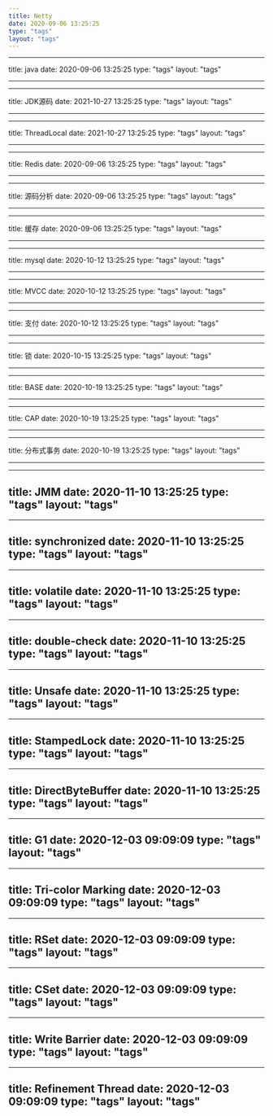 ```yaml
---
title: Netty
date: 2020-09-06 13:25:25
type: "tags"
layout: "tags"
---
```


---

title: java
date: 2020-09-06 13:25:25
type: "tags"
layout: "tags"

---

---

title: JDK源码
date: 2021-10-27 13:25:25
type: "tags"
layout: "tags"

---
---

title: ThreadLocal
date: 2021-10-27 13:25:25
type: "tags"
layout: "tags"

---

---

title: Redis
date: 2020-09-06 13:25:25
type: "tags"
layout: "tags"

---

---

title: 源码分析
date: 2020-09-06 13:25:25
type: "tags"
layout: "tags"

---

---

title: 缓存
date: 2020-09-06 13:25:25
type: "tags"
layout: "tags"

---

---

title: mysql
date: 2020-10-12 13:25:25
type: "tags"
layout: "tags"

---

---

title: MVCC
date: 2020-10-12 13:25:25
type: "tags"
layout: "tags"

---

---

title: 支付
date: 2020-10-12 13:25:25
type: "tags"
layout: "tags"

---

---

title: 锁
date: 2020-10-15 13:25:25
type: "tags"
layout: "tags"

---


---

title: BASE
date: 2020-10-19 13:25:25
type: "tags"
layout: "tags"

---


---

title: CAP
date: 2020-10-19 13:25:25
type: "tags"
layout: "tags"

---

---

title: 分布式事务
date: 2020-10-19 13:25:25
type: "tags"
layout: "tags"

---

---
title: JMM
date: 2020-11-10 13:25:25
type: "tags"
layout: "tags"
---

---
title: synchronized
date: 2020-11-10 13:25:25
type: "tags"
layout: "tags"
---

---
title: volatile
date: 2020-11-10 13:25:25
type: "tags"
layout: "tags"
---

---
title: double-check 
date: 2020-11-10 13:25:25
type: "tags"
layout: "tags"
---

---
title: Unsafe
date: 2020-11-10 13:25:25
type: "tags"
layout: "tags"
---

---
title: StampedLock
date: 2020-11-10 13:25:25
type: "tags"
layout: "tags"
---

---
title: DirectByteBuffer
date: 2020-11-10 13:25:25
type: "tags"
layout: "tags"
---

---
title: G1
date: 2020-12-03 09:09:09
type: "tags"
layout: "tags"
---

---
title: Tri-color Marking
date: 2020-12-03 09:09:09
type: "tags"
layout: "tags"
---

---
title: RSet
date: 2020-12-03 09:09:09
type: "tags"
layout: "tags"
---

---
title: CSet
date: 2020-12-03 09:09:09
type: "tags"
layout: "tags"
---

---
title: Write Barrier
date: 2020-12-03 09:09:09
type: "tags"
layout: "tags"
---

---
title: Refinement Thread
date: 2020-12-03 09:09:09
type: "tags"
layout: "tags"
---